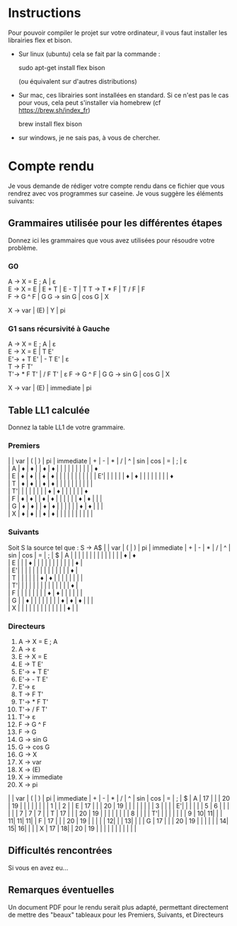 # Instructions

Pour pouvoir compiler le projet sur votre ordinateur, il vous faut installer les librairies flex et bison.

- Sur linux (ubuntu) cela se fait par la commande :
  
  sudo apt-get install flex bison
  
  (ou équivalent sur d'autres distributions)

- Sur mac, ces librairies sont installées en standard. Si ce n'est pas le cas pour vous, cela peut s'installer via homebrew (cf https://brew.sh/index_fr)

  brew install flex bison

- sur windows, je ne sais pas, à vous de chercher.

# Compte rendu

Je vous demande de rédiger votre compte rendu dans ce fichier que vous rendrez avec vos programmes sur caseine. Je vous suggère les éléments suivants:

## Grammaires utilisée pour les différentes étapes

Donnez ici les grammaires que vous avez utilisées pour résoudre votre problème.
### G0
A -> X = E ;  A | ε  
E -> X = E | E + T | E - T | T 
T -> T * F | T / F | F   
F -> G ^ F | G 
G -> sin G | cos G | X 

X -> var | (E) | Y | pi  
 

### G1 sans récursivité à Gauche
A -> X = E ; A | ε  
E -> X = E | T E'  
E'-> + T E' | - T E' | ε  
T -> F T'  
T'-> * F T' | / F T' | ε 
F -> G ^ F | G 
G -> sin G | cos G | X   

X -> var | (E) | immediate | pi  


## Table LL1 calculée

Donnez la table LL1 de votre grammaire.
### Premiers  
|   | var | ( | ) | pi | immediate | + | - | * | / | ^ | sin | cos | = | ; |  ε   
| A |  ♦  | ♦ |   | ♦  |     ♦     |   |   |   |   |   |     |     |   |   |  ♦  
| E |  ♦  | ♦ |   | ♦  |     ♦     |   |   |   |   |   |     |     |   |   | 
| E'|     |   |   |    |           | ♦ | ♦ |   |   |   |     |     |   |   |  ♦  
| T |  ♦  | ♦ |   | ♦  |     ♦     |   |   |   |   |   |     |     |   |   |    
| T'|     |   |   |    |           |   |   | ♦ | ♦ |   |     |     |   |   |  ♦  
| F |  ♦  | ♦ |   | ♦  |     ♦     |   |   |   |   |   |  ♦  |  ♦  |   |   |  
| G |  ♦  | ♦ |   | ♦  |     ♦     |   |   |   |   |   |  ♦  |  ♦  |   |   |   
| X |  ♦  | ♦ |   | ♦  |     ♦     |   |   |   |   |   |     |     |   |   |  
  
### Suivants
Soit S la source tel que : 
S -> A$
|   | var | ( | ) | pi | immediate | + | - | * | / | ^ | sin | cos | = | ; | $ 
| A |     |   |   |    |           |   |   |   |   |   |     |     |   | ♦ | ♦  
| E |     |   | ♦ |    |           |   |   |   |   |   |     |     |   | ♦ |  
| E'|     |   |   |    |           |   |   |   |   |   |     |     |   | ♦ |  
| T |     |   |   |    |           | ♦ | ♦ |   |   |   |     |     |   |   |  
| T'|     |   |   |    |           |   |   |   |   |   |     |     |   | ♦ |  
| F |     |   |   |    |           |   |   | ♦ | ♦ |   |     |     |   |   |  
| G |     | ♦ |   |    |           |   |   |   |   | ♦ |  ♦  |  ♦  |   |   |  
| X |     |   |   |    |           |   |   |   |   |   |     |     | ♦ |   |  
  
  ### Directeurs
1. A -> X = E ; A
2. A -> ε
3. E -> X = E
4. E -> T E'
5. E'-> + T E'
6. E'-> - T E'
7. E'-> ε
8. T -> F T'
9. T'-> * F T'
10. T'-> / F T'
11. T'-> ε
12. F -> G ^ F
13. F -> G
14. G -> sin G
15. G -> cos G
16. G -> X
17. X -> var
18. X -> (E)
19. X -> immediate
20. X -> pi

|   | var | ( | ) | pi | immediate | + | - | * | / | ^ | sin | cos | = | ; | $ 
| A | 17  |   |   | 20 |     19    |   |   |   |   |   |   |   | 1 |   | 2 |
| E | 17  |   |   | 20 |     19    |   |   |   |   |   |   |   | 3 |   |   |
| E'|     |   |   |    |           | 5 | 6 |   |   |   |   |   | 7 | 7 | 7 |
| T | 17  |   |   | 20 |     19    |   |   |   |   |   |   |   | 8 |   |   |
| T'|     |   |   |    |           |   |   | 9 | 10| 11|   |   | 11| 11| 11| 
| F | 17  |   |   | 20 |     19    |   |   |   |   | 12|   |   | 13|   |   |
| G | 17  |   |   | 20 |     19    |   |   |   |   |   | 14| 15| 16|   |   |
| X | 17  | 18|   | 20 |     19    |   |   |   |   |   |   |   |   |   |   |


## Difficultés rencontrées

Si vous en avez eu...

## Remarques éventuelles

Un document PDF pour le rendu serait plus adapté, permettant directement de mettre des "beaux" tableaux pour les Premiers, Suivants, et Directeurs


